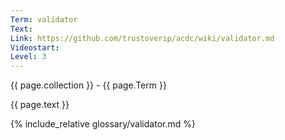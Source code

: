 ```yaml
---
Term: validator
Text: 
Link: https://github.com/trustoverip/acdc/wiki/validator.md
Videostart: 
Level: 3
---
```


{{ page.collection }} - {{ page.Term }}

   {{ page.text }}

{% include_relative glossary/validator.md %}
